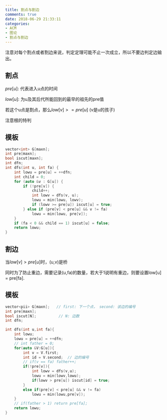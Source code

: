 ```yaml
---
title: 割点与割边
comments: true
date: 2018-06-29 21:33:11
categories:
- ACM
- 图论
- 割点与割边
---
```


注意对每个割点或者割边来说，判定定理可能不止一次成立，所以不要边判定边输出。

## 割点

$pre[u]:$ 代表进入u点的时间

$low[u]:$ 为u及其后代所能回到的最早的祖先的pre值

若这个u点是割点，那么$low[v] >= pre[u]$ (v是u的孩子)

注意根的特判

## 模板
```cpp
vector<int> G[maxn];
int pre[maxn];
bool iscut[maxn];
int dfn;
int dfs(int u, int fa) {
    int lowu = pre[u] = ++dfn;
    int child = 0;
    for (auto &v : G[u]) {
        if (!pre[v]) {
            child++;
            int lowv = dfs(v, u);
            lowu = min(lowu, lowv);
            if (lowv >= pre[u]) iscut[u] = true;
        } else if (pre[v] < pre[u] && v != fa)
            lowu = min(lowu, pre[v]);
    }
    if (fa < 0 && child == 1) iscut[u] = false;
    return lowu;
}
```
## 割边

当$low[v] > pre[u]$时，(u,v)是桥

同时为了防止重边，需要记录(u,fa)的数量，若大于1说明有重边，则要设置low[u] = pre[fa].
## 模板
```cpp
vector<pii> G[maxn];   // first: 下一个点， second: 该边的编号
int pre[maxn];
bool iscut[N];          // N: 边数
int dfn;

int dfs(int u,int fa){
    int lowu;
    lowu = pre[u] = ++dfn;
    // int father = 0;
    for(auto &V:G[u]){
        int v = V.first;
        int id = V.second;  // 边的编号
        // if(v == fa) father++;
        if(!pre[v]){
            int lowv = dfs(v,u);
            lowu = min(lowv,lowu);
            if(lowv > pre[u]) iscut[id] = true;
        }
        else if(pre[v] < pre[u] && v != fa)
            lowu = min(lowu,pre[v]);
    }
    // if(father > 1) return pre[fa];
    return lowu;
}

```